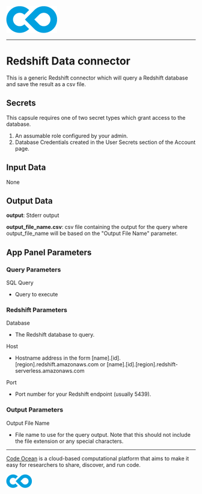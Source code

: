 [![Code Ocean Logo](images/CO_logo_135x72.png)](http://codeocean.com/product)

<hr>

# Redshift Data connector

This is a generic Redshift connector which will query a Redshift database and save the result as a csv file. 

## Secrets

This capsule requires one of two secret types which grant access to the database. 

1. An assumable role configured by your admin.
2. Database Credentials created in the User Secrets section of the Account page. 

## Input Data

None

## Output Data

**output**: Stderr output

**output_file_name.csv**: csv file containing the output for the query where output_file_name will be based on the "Output File Name" parameter. 

## App Panel Parameters

### Query Parameters

SQL Query
- Query to execute 

### Redshift Parameters

Database
- The Redshift database to query. 

Host
- Hostname address in the form [name].[id].[region].redshift.amazonaws.com or [name].[id].[region].redshift-serverless.amazonaws.com

Port
- Port number for your Redshift endpoint (usually 5439). 

### Output Parameters

Output File Name
- File name to use for the query output. Note that this should not include the file extension or any special characters. 

<hr>

[Code Ocean](https://codeocean.com/) is a cloud-based computational platform that aims to make it easy for researchers to share, discover, and run code.<br /><br />
[![Code Ocean Logo](images/CO_logo_68x36.png)](https://www.codeocean.com)


